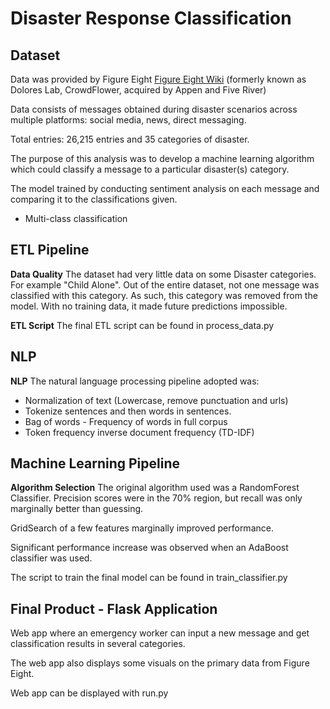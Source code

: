 # Disaster Response Classification

## Dataset

Data was provided by Figure Eight [Figure Eight Wiki](https://en.wikipedia.org/wiki/Figure_Eight_Inc.)
(formerly known as Dolores Lab, CrowdFlower, acquired by Appen and Five River)

Data consists of messages obtained during disaster scenarios across multiple
platforms: social media, news, direct messaging.

Total entries: 26,215 entries and 35 categories of disaster.

The purpose of this analysis was to develop a machine learning algorithm which
could classify a message to a particular disaster(s) category.

The model trained by conducting sentiment analysis on each message and comparing
it to the classifications given.
  - Multi-class classification

## ETL Pipeline
**Data Quality**
The dataset had very little data on some Disaster categories. For example
"Child Alone". Out of the entire dataset, not one message was classified with
this category. As such, this category was removed from the model. With no
training data, it made future predictions impossible.

**ETL Script**
The final ETL script can be found in process_data.py

## NLP
**NLP**
The natural language processing pipeline adopted was:
  - Normalization of text (Lowercase, remove punctuation and urls)
  - Tokenize sentences and then words in sentences.
  - Bag of words - Frequency of words in full corpus
  - Token frequency inverse document frequency (TD-IDF)

## Machine Learning Pipeline
**Algorithm Selection**
The original algorithm used was a RandomForest Classifier. Precision scores were
in the 70% region, but recall was only marginally better than guessing.

GridSearch of a few features marginally improved performance.

Significant performance increase was observed when an AdaBoost classifier was
used.

The script to train the final model can be found in train_classifier.py

## Final Product - Flask Application
Web app where an emergency worker can input a new message and get classification
results in several categories.

The web app also displays some visuals on the primary data from Figure Eight.

Web app can be displayed with run.py

